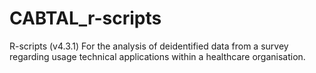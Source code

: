 # CABTAL_r-scripts
R-scripts (v4.3.1) For the analysis of deidentified data from a survey regarding usage technical applications within a healthcare organisation. 
